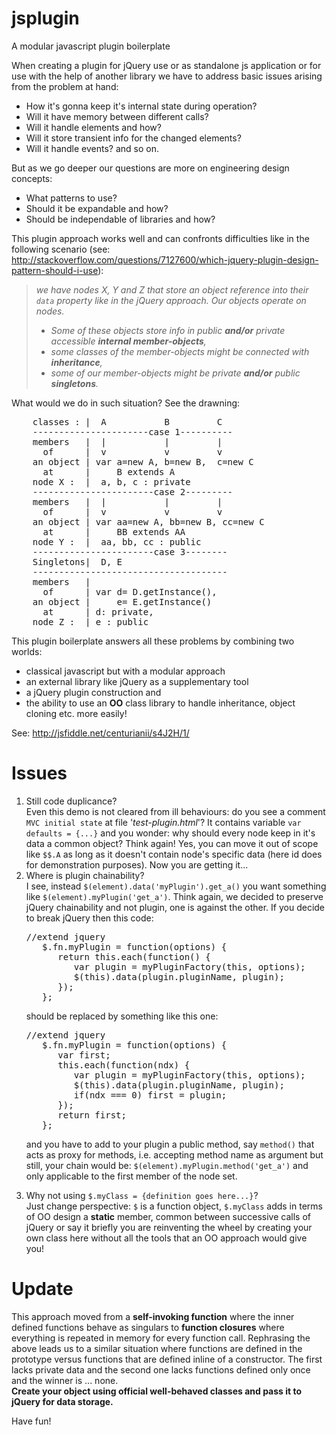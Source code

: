 jsplugin
========

A modular javascript plugin boilerplate

When creating a plugin for jQuery use or as standalone js application or for use with the help of another library we have to address basic issues arising from the problem at hand:

- How it's gonna keep it's internal state during operation?
- Will it have memory between different calls?
- Will it handle elements and how?
- Will it store transient info for the changed elements?
- Will it handle events?
and so on.

But as we go deeper our questions are more on engineering design concepts:

- What patterns to use?
- Should it be expandable and how?
- Should be independable of libraries and how?

This plugin approach works well and can confronts difficulties like in the following scenario (see: http://stackoverflow.com/questions/7127600/which-jquery-plugin-design-pattern-should-i-use):

<blockquote cite="http://stackoverflow.com/questions/7127600/which-jquery-plugin-design-pattern-should-i-use"><i>we have nodes X, Y and Z that store an object reference into their <code>data</code> property like in the jQuery approach. Our objects operate on nodes.
<ul><li>Some of these objects store info in public <b>and/or</b> private accessible <b>internal member-objects</b>,</li>
<li>some classes of the member-objects might be connected with <b>inheritance</b>,</li>
<li>some of our member-objects might be private <b>and/or</b> public <b>singletons</b>.</li></ul></i></blockquote>

What would we do in such situation?
See the drawning:

<pre>
    classes : |  A           B         C
    ----------------------case 1----------
    members   |  |           |         |
      of      |  v           v         v
    an object | var a=new A, b=new B,  c=new C
      at      |     B extends A
    node X :  |  a, b, c : private
    -----------------------case 2---------
    members   |  |           |         |
      of      |  v           v         v
    an object | var aa=new A, bb=new B, cc=new C
      at      |     BB extends AA
    node Y :  |  aa, bb, cc : public
    -----------------------case 3--------
    Singletons|  D, E
    -------------------------------------
    members   |
      of      | var d= D.getInstance(),
    an object |     e= E.getInstance()
      at      | d: private,
    node Z :  | e : public
</pre>

This plugin boilerplate answers all these problems by combining two worlds:
- classical javascript but with a modular approach
- an external library like jQuery as a supplementary tool
- a jQuery plugin construction and
- the ability to use an <b>OO</b> class library to handle inheritance, object cloning etc. more easily!

See: http://jsfiddle.net/centurianii/s4J2H/1/

Issues
======
<ol>
<li>Still code duplicance?<br />
Even this demo is not cleared from ill behaviours: do you see a comment <code>MVC initial state</code> at file '<i>test-plugin.html</i>'?
It contains variable <code>var defaults = {...}</code> and you wonder: why should every node keep in it's data a common object? Think again! Yes, you can move it out of scope like <code>$$.A</code> as long as it doesn't contain node's specific data (here id does for demonstration purposes). Now you are getting it...
</li>
<li>Where is plugin chainability?<br />
I see, instead <code>$(element).data('myPlugin').get_a()</code> you want something like <code>$(element).myPlugin('get_a')</code>.
Think again, we decided to preserve jQuery chainability and not plugin, one is against the other. If you decide to break jQuery then this code:

<pre>
//extend jquery
   $.fn.myPlugin = function(options) {
      return this.each(function() {
         var plugin = myPluginFactory(this, options);
         $(this).data(plugin.pluginName, plugin);
      });
   };
</pre>

should be replaced by something like this one:

<pre>
//extend jquery
   $.fn.myPlugin = function(options) {
      var first;
      this.each(function(ndx) {
         var plugin = myPluginFactory(this, options);
         $(this).data(plugin.pluginName, plugin);
         if(ndx === 0) first = plugin;
      });
      return first;
   };
</pre>

and you have to add to your plugin a public method, say <code>method()</code> that acts as proxy for methods, i.e. accepting method name as argument but still, your chain would be: <code>$(element).myPlugin.method('get_a')</code> and only applicable to the first member of the node set.
</li>
<li>Why not using <code>$.myClass = {definition goes here...}</code>?<br />
Just change perspective: <code>$</code> is a function object, <code>$.myClass</code> adds in terms of OO design a <b>static</b> member, common between successive calls of jQuery or say it briefly you are reinventing the wheel by creating your own class here without all the tools that an OO approach would give you!
</li>
</ol>

Update
======
This approach moved from a <b>self-invoking function</b> where the inner defined functions behave as singulars to <b>function closures</b> where everything is repeated in memory for every function call.
Rephrasing the above leads us to a similar situation where functions are defined in the prototype versus functions that are defined inline of a constructor. The first lacks private data and the second one lacks functions defined only once and the winner is ... none.<br />
<b>Create your object using official well-behaved classes and pass it to jQuery for data storage.</b>

Have fun!
